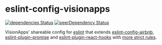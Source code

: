 # eslint-config-visionapps

[![dependencies Status](https://david-dm.org/visionappscz/eslint-config-visionapps/status.svg)](https://david-dm.org/visionappscz/eslint-config-visionapps)
[![peerDependency Status](https://david-dm.org/visionappscz/eslint-config-visionapps/peer-status.svg)](https://david-dm.org/visionappscz/eslint-config-visionapps?type=peer)

VisionApps' shareable config for [eslint](https://github.com/eslint/eslint) that extends [eslint-config-airbnb](https://github.com/airbnb/javascript/tree/master/packages/eslint-config-airbnb), 
[eslint-plugin-promise](https://www.npmjs.com/package/eslint-plugin-promise) and [eslint-plugin-react-hooks](https://www.npmjs.com/package/eslint-plugin-react-hooks) with
[more strict rules](./index.js).
